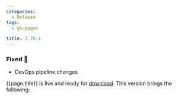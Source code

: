 ```yaml
---
categories:
  - Release
tags:
  - gh-pages

title: 1.70.1
---
```


### Fixed 🐞

- DevOps pipeline changes

{{page.title}} is live and ready for [download](https://github.com/MaibornWolff/codecharta/releases/tag/{{page.title}}). This version brings the following:

